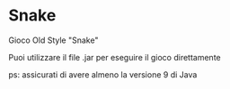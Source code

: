 # Snake
Gioco Old Style "Snake"

Puoi utilizzare il file .jar per eseguire il gioco direttamente

ps: assicurati di avere almeno la versione 9 di Java
